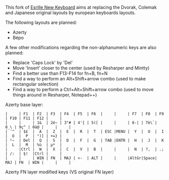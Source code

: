 This fork of [Esrille New Keyboard](https://github.com/esrille/new-keyboard) aims at replacing the Dvorak, Colemak and Japanese original layouts by european keyboards layouts.  


The following layouts are planned:
 - Azerty
 - Bépo
 
 
A few other modifications regarding the non-alphanumeric keys are also planned:
 - Replace 'Caps Lock' by 'Del'
 - Move 'Insert' closer to the center (used by Resharper and Mintty)
 - Find a better use than F13-F14 for fn+B, fn+N
 - Find a way to perform an Alt+Shift+arrow combo (used to make rectangular selection)
 - Find a way to perform a Ctrl+Alt+Shift+arrow combo (used to move things around in Resharper, Notepad++)

Azerty base layer:
```
|     | F1  | F2  | F3  | F4  | F5  | F6  |     |     | F7  | F8  | F9  | F10 | F11 | F12 |     |
|     |     | 1&  | 2é~ | 3"# | 4'{ | 5([ |     |     | 6-| | 7è\`| 8_\ | 9ç^ | 0à@ |     |     |
| ¨^  | $£  |  A  |  Z  |  E  |  R  |  T  | ESC |MENU |  Y  |  U  |  I  |  O  |  P  | °)] | +=} |
| ²~  | Del |  Q  |  S  |  D  |  F  |  G  | TAB |ENTR |  H  |  J  |  K  |  L  |  M  | %ù  | µ*  |
|     |Ctrl |  W  |  X  |  C  |  V  |  B  |     |     |  N  | ?,  | .;  | /:  | §!  |Ctrl |     |
|     |     | WIN | FN  | MAJ | <-  | ALT |     |     |AltGr|Space| MAJ | FN  | WIN |     |     |
```

Azerty FN layer modified keys (VS original FN layer)